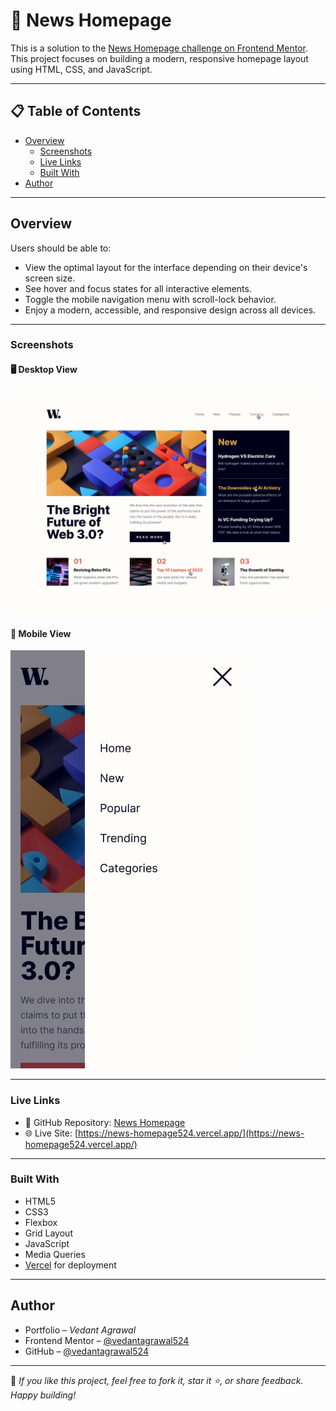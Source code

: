 # 📰 News Homepage

This is a solution to the [News Homepage challenge on Frontend Mentor](https://www.frontendmentor.io/challenges/news-homepage-H6SWTa1MFl). This project focuses on building a modern, responsive homepage layout using HTML, CSS, and JavaScript.

---

## 📋 Table of Contents

- [Overview](#overview)
  - [Screenshots](#screenshots)
  - [Live Links](#live-links)
  - [Built With](#built-with)
- [Author](#author)

---

## Overview

Users should be able to:

- View the optimal layout for the interface depending on their device's screen size.
- See hover and focus states for all interactive elements.
- Toggle the mobile navigation menu with scroll-lock behavior.
- Enjoy a modern, accessible, and responsive design across all devices.

---

### Screenshots

#### 🖥️ Desktop View

![Desktop Active-state Screenshot](./design/active-states.jpg)

#### 📱 Mobile View

![Mobile Menu Screenshot](./design/mobile-menu.jpg)

---

### Live Links

- 📁 GitHub Repository: [News Homepage](https://github.com/vedantagrawal524/news-homepage)
- 🌐 Live Site: [https://news-homepage524.vercel.app/](https://news-homepage524.vercel.app/)

---

### Built With

- HTML5
- CSS3
- Flexbox
- Grid Layout
- JavaScript
- Media Queries
- [Vercel](https://vercel.com/) for deployment

---

## Author

- Portfolio – _Vedant Agrawal_
- Frontend Mentor – [@vedantagrawal524](https://www.frontendmentor.io/profile/vedantagrawal524)
- GitHub – [@vedantagrawal524](https://github.com/vedantagrawal524)

---

📌 _If you like this project, feel free to fork it, star it ⭐, or share feedback. Happy building!_
